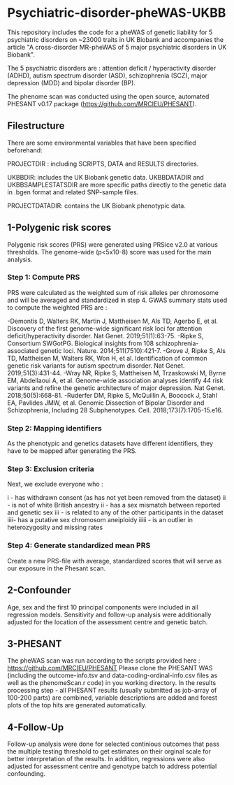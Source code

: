 # Psychiatric-disorder-pheWAS-UKBB

This repository includes the code for a pheWAS of genetic liability for 5 psychiatric disorders on ~23000 traits in UK Biobank and accompanies the article "A cross-disorder MR-pheWAS of 5 major psychiatric disorders in UK Biobank". 

The 5 psychiatric disorders are : attention deficit / hyperactivity disorder (ADHD), autism spectrum disorder (ASD), schizophrenia (SCZ), major depression (MDD) and bipolar disorder (BP). 

The phenome scan was conducted using the open source, automated PHESANT v0.17 package (https://github.com/MRCIEU/PHESANT).

## Filestructure

There are some environmental variables that have been specified beforehand:

PROJECTDIR : including SCRIPTS, DATA and RESULTS directories.

UKBBDIR: includes the UK Biobank genetic data. UKBBDATADIR and UKBBSAMPLESTATSDIR are more specific paths directly to the genetic data in .bgen format and related SNP-sample files.

PROJECTDATADIR: contains the UK Biobank phenotypic data.


## 1-Polygenic risk scores

Polygenic risk scores (PRS) were generated using PRSice v2.0 at various thresholds. The genome-wide (p<5x10-8) score was used for the main analysis.

### Step 1: Compute PRS
PRS were calculated as the weighted sum of risk alleles per chromosome and will be averaged and standardized in step 4. GWAS summary stats used to compute the weighted PRS are :

-Demontis D, Walters RK, Martin J, Mattheisen M, Als TD, Agerbo E, et al. Discovery of the first genome-wide significant risk loci for attention deficit/hyperactivity disorder. Nat Genet. 2019;51(1):63-75. 
-Ripke S, Consortium SWGotPG. Biological insights from 108 schizophrenia-associated genetic loci. Nature. 2014;511(7510):421-7. 
-Grove J, Ripke S, Als TD, Mattheisen M, Walters RK, Won H, et al. Identification of common genetic risk variants for autism spectrum disorder. Nat Genet. 2019;51(3):431-44. 
-Wray NR, Ripke S, Mattheisen M, Trzaskowski M, Byrne EM, Abdellaoui A, et al. Genome-wide association analyses identify 44 risk variants and refine the genetic architecture of major depression. Nat Genet. 2018;50(5):668-81.
-Ruderfer DM, Ripke S, McQuillin A, Boocock J, Stahl EA, Pavlides JMW, et al. Genomic Dissection of Bipolar Disorder and Schizophrenia, Including 28 Subphenotypes. Cell. 2018;173(7):1705-15.e16.

### Step 2: Mapping identifiers
As the phenotypic and genetics datasets have different identifiers, they have to be mapped after generating the PRS.

### Step 3: Exclusion criteria
Next, we exclude everyone who :

i - has withdrawn consent (as has not yet been removed from the dataset)
ii - is not of white British ancestry 
ii - has a sex mismatch between reported and genetic sex
iii - is related to any of the other participants in the dataset
iiii- has a putative sex chromosom aneiploidy
iiiii - is an outlier in heterozygosity and missing rates

### Step 4: Generate standardized mean PRS
Create a new PRS-file with average, standardized scores that will serve as our exposure in the Phesant scan.

## 2-Confounder
Age, sex and the first 10 principal components were included in all regression models.
Sensitivity and follow-up analysis were additionally adjusted for the location of the assessment centre and genetic batch.

## 3-PHESANT
The pheWAS scan was run according to the scripts provided here : https://github.com/MRCIEU/PHESANT
Please clone the PHESANT WAS (including the outcome-info.tsv and data-coding-ordinal-info.csv files as well as the phenomeScan.r code) in you working directory.
In the results processing step - all PHESANT results (usually submitted as job-array of 100-200 parts) are combined, variable descriptions are added and forest plots of the top hits are generated automatically.

## 4-Follow-Up
Follow-up analysis were done for selected continious outcomes that pass the multiple testing threshold to get estimates on their orginal scale for better interpretation of the results. In addition, regressions were also adjusted for assessment centre and genotype batch to address potential confounding.
